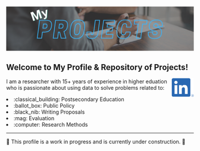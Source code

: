 ![Header](https://raw.githubusercontent.com/drcdavidson/drcdavidson/master/Images/ReadMeHeader.png "Header")

## Welcome to My Profile & Repository of Projects! 
<a href="https://www.linkedin.com/in/drchrisdavidson/"><img height="50" align='right' src="https://raw.githubusercontent.com/drcdavidson/drcdavidson/master/Images/LI-In-Bug.png"></a>

I am a researcher with 15+ years of experience in higher eduation who is passionate about using data to solve problems related to:

<li>:classical_building: Postsecondary Education</li> 
<li>:ballot_box: Public Policy</li>
<li>:black_nib: Writing Proposals</li>
<li>:mag:  Evaluation</li>
<li>:computer: Research Methods</li>

---

🚧 This profile is a work in progress and is currently under construction. 🚧
